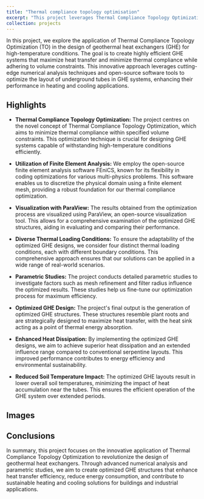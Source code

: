 ```yaml
---
title: "Thermal compliance topology optimisation"
excerpt: "This project leverages Thermal Compliance Topology Optimization and finite element analysis to optimize geothermal heat exchanger (GHE) designs for high-temperature conditions. It employs open-source software for modeling and visualization, conducts parametric studies, and generates GHE structures resembling plant roots. The optimized GHE layouts enhance heat dissipation, reduce soil temperature impacts, and offer sustainable heating and cooling solutions.<br/><img src='/images/500x300.png'>"
collection: projects
---
```



In this project, we explore the application of Thermal Compliance Topology Optimization (TO) in the design of geothermal heat exchangers (GHE) for high-temperature conditions. The goal is to create highly efficient GHE systems that maximize heat transfer and minimize thermal compliance while adhering to volume constraints. This innovative approach leverages cutting-edge numerical analysis techniques and open-source software tools to optimize the layout of underground tubes in GHE systems, enhancing their performance in heating and cooling applications.

## Highlights

- **Thermal Compliance Topology Optimization:** The project centres on the novel concept of Thermal Compliance Topology Optimization, which aims to minimize thermal compliance within specified volume constraints. This optimization technique is crucial for designing GHE systems capable of withstanding high-temperature conditions efficiently.

- **Utilization of Finite Element Analysis:** We employ the open-source finite element analysis software FEniCS, known for its flexibility in coding optimizations for various multi-physics problems. This software enables us to discretize the physical domain using a finite element mesh, providing a robust foundation for our thermal compliance optimization.

- **Visualization with ParaView:** The results obtained from the optimization process are visualized using ParaView, an open-source visualization tool. This allows for a comprehensive examination of the optimized GHE structures, aiding in evaluating and comparing their performance.

- **Diverse Thermal Loading Conditions:** To ensure the adaptability of the optimized GHE designs, we consider four distinct thermal loading conditions, each with different boundary conditions. This comprehensive approach ensures that our solutions can be applied in a wide range of real-world scenarios.

- **Parametric Studies:** The project conducts detailed parametric studies to investigate factors such as mesh refinement and filter radius influence the optimized results. These studies help us fine-tune our optimization process for maximum efficiency.

- **Optimized GHE Design:** The project's final output is the generation of optimized GHE structures. These structures resemble plant roots and are strategically designed to maximize heat transfer, with the heat sink acting as a point of thermal energy absorption.

- **Enhanced Heat Dissipation:** By implementing the optimized GHE designs, we aim to achieve superior heat dissipation and an extended influence range compared to conventional serpentine layouts. This improved performance contributes to energy efficiency and environmental sustainability.

- **Reduced Soil Temperature Impact:** The optimized GHE layouts result in lower overall soil temperatures, minimizing the impact of heat accumulation near the tubes. This ensures the efficient operation of the GHE system over extended periods.

## Images


## Conclusions
In summary, this project focuses on the innovative application of Thermal Compliance Topology Optimization to revolutionize the design of geothermal heat exchangers. Through advanced numerical analysis and parametric studies, we aim to create optimized GHE structures that enhance heat transfer efficiency, reduce energy consumption, and contribute to sustainable heating and cooling solutions for buildings and industrial applications.
